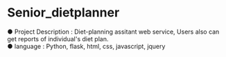 # Senior_dietplanner

● Project Description : Diet-planning assitant web service, Users also can get reports of individual's diet plan.<br>
● language : Python, flask, html, css, javascript, jquery
